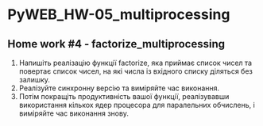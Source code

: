 # PyWEB_HW-05_multiprocessing
## Home work #4 - factorize_multiprocessing
1. Напишіть реалізацію функції factorize, яка приймає список чисел та повертає список чисел, на які числа із вхідного списку діляться без залишку.
2. Реалізуйте синхронну версію та виміряйте час виконання.
3. Потім покращіть продуктивність вашої функції, реалізувавши використання кількох ядер процесора для паралельних обчислень, і виміряйте час виконання знову.
